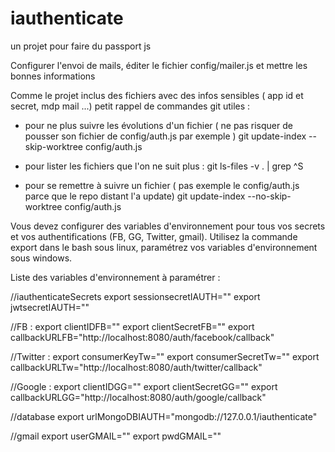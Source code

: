 # iauthenticate
un projet pour faire du passport js

Configurer l'envoi de mails, éditer le fichier config/mailer.js et mettre les bonnes informations


Comme le projet inclus des fichiers avec des infos sensibles ( app id et secret, mdp mail ...) petit rappel de commandes git utiles :
* pour ne plus suivre les évolutions d'un fichier ( ne pas risquer de pousser son fichier de config/auth.js par exemple )
git update-index --skip-worktree config/auth.js

* pour lister les fichiers que l'on ne suit plus :
git ls-files -v . | grep ^S

* pour se remettre à suivre un fichier ( pas exemple le config/auth.js parce que le repo distant l'a update)
git update-index --no-skip-worktree config/auth.js

Vous devez configurer des variables d'environnement pour tous vos secrets et vos authentifications (FB, GG, Twitter, gmail).
Utilisez la commande export dans le bash sous linux, paramétrez vos variables d'environnement sous windows.

Liste des variables d'environnement à paramétrer :

//iauthenticateSecrets
export sessionsecretIAUTH=""
export jwtsecretIAUTH=""

//FB :
export clientIDFB=""
export clientSecretFB=""
export callbackURLFB="http://localhost:8080/auth/facebook/callback"

//Twitter :
export consumerKeyTw=""
export consumerSecretTw=""
export callbackURLTw="http://localhost:8080/auth/twitter/callback"

//Google :
export clientIDGG=""
export clientSecretGG=""
export callbackURLGG="http://localhost:8080/auth/google/callback"

//database
export urlMongoDBIAUTH="mongodb://127.0.0.1/iauthenticate"

//gmail
export userGMAIL=""
export pwdGMAIL=""